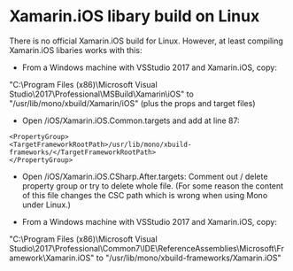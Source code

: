 # Xamarin.iOS libary build on Linux

There is no official Xamarin.iOS build for Linux. However, at least compiling Xamarin.iOS libaries works with this:

- From a Windows machine with VSStudio 2017 and Xamarin.iOS, copy:

"C:\Program Files (x86)\Microsoft Visual Studio\2017\Professional\MSBuild\Xamarin\iOS"
to
"/usr/lib/mono/xbuild/Xamarin/iOS"
(plus the props and target files)

- Open /iOS/Xamarin.iOS.Common.targets and add at line 87:

`<PropertyGroup>`  
    `<TargetFrameworkRootPath>/usr/lib/mono/xbuild-frameworks/</TargetFrameworkRootPath>`   
`</PropertyGroup>`

- Open /iOS/Xamarin.iOS.CSharp.After.targets: Comment out / delete property group or try to delete whole file. (For some reason the content of this file changes the CSC path which is wrong when using Mono under Linux.)

- From a Windows machine with VSStudio 2017 and Xamarin.iOS, copy:

"C:\Program Files (x86)\Microsoft Visual Studio\2017\Professional\Common7\IDE\ReferenceAssemblies\Microsoft\Framework\Xamarin.iOS"
to
"/usr/lib/mono/xbuild-frameworks/Xamarin.iOS"
